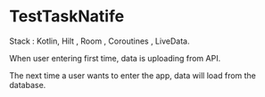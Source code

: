 # TestTaskNatife
 
Stack : Kotlin, Hilt , Room , Coroutines , LiveData.

When user entering first time, data is uploading from API.

The next time a user wants to enter the app, data will load from the database.
